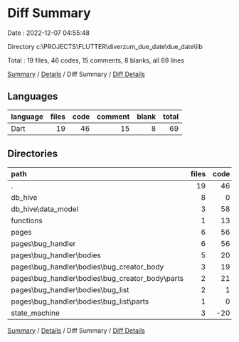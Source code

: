 # Diff Summary

Date : 2022-12-07 04:55:48

Directory c:\\PROJECTS\\FLUTTER\\diverzum_due_date\\due_date\\lib

Total : 19 files,  46 codes, 15 comments, 8 blanks, all 69 lines

[Summary](results.md) / [Details](details.md) / Diff Summary / [Diff Details](diff-details.md)

## Languages
| language | files | code | comment | blank | total |
| :--- | ---: | ---: | ---: | ---: | ---: |
| Dart | 19 | 46 | 15 | 8 | 69 |

## Directories
| path | files | code | comment | blank | total |
| :--- | ---: | ---: | ---: | ---: | ---: |
| . | 19 | 46 | 15 | 8 | 69 |
| db_hive | 8 | 0 | 0 | 2 | 2 |
| db_hive\\data_model | 3 | 58 | 4 | 23 | 85 |
| functions | 1 | 13 | 0 | 1 | 14 |
| pages | 6 | 56 | 11 | 10 | 77 |
| pages\\bug_handler | 6 | 56 | 11 | 10 | 77 |
| pages\\bug_handler\\bodies | 5 | 20 | 10 | 4 | 34 |
| pages\\bug_handler\\bodies\\bug_creator_body | 3 | 19 | 2 | 4 | 25 |
| pages\\bug_handler\\bodies\\bug_creator_body\\parts | 2 | 21 | 0 | 4 | 25 |
| pages\\bug_handler\\bodies\\bug_list | 2 | 1 | 8 | 0 | 9 |
| pages\\bug_handler\\bodies\\bug_list\\parts | 1 | 0 | 0 | 1 | 1 |
| state_machine | 3 | -20 | 0 | -4 | -24 |

[Summary](results.md) / [Details](details.md) / Diff Summary / [Diff Details](diff-details.md)